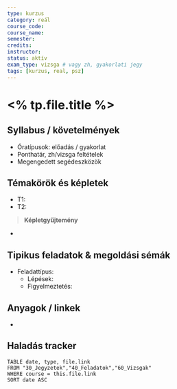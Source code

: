 ```yaml
---
type: kurzus
category: reál
course_code: 
course_name: 
semester: 
credits: 
instructor: 
status: aktív
exam_type: vizsga # vagy zh, gyakorlati jegy
tags: [kurzus, real, psz]
---
```


# <% tp.file.title %>

## Syllabus / követelmények
- Óratípusok: előadás / gyakorlat
- Ponthatár, zh/vizsga feltételek
- Megengedett segédeszközök

## Témakörök és képletek
- T1: 
- T2: 

> **Képletgyűjtemény**
- 

## Tipikus feladatok & megoldási sémák
- Feladattípus: 
  - Lépések: 
  - Figyelmeztetés: 

## Anyagok / linkek
- 

## Haladás tracker
```dataview
TABLE date, type, file.link
FROM "30_Jegyzetek","40_Feladatok","60_Vizsgak"
WHERE course = this.file.link
SORT date ASC
